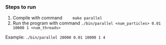 ### Steps to run

1. Compile with command
   `    make parallel`
2. Run the program with command
   `./bin/parallel <num_particles> 0.01 10000 1 <num_threads>`

Example:
`./bin/parallel 20000 0.01 10000 1 4`
